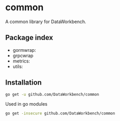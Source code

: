 # common

A common library for DataWorkbench.

## Package index
* gormwrap:
* grpcwrap
* metrics:
* utils:

## Installation

```bash
go get -u github.com/DataWorkbench/common
```
Used in go modules
```bash
go get -insecure github.com/DataWorkbench/common
```




